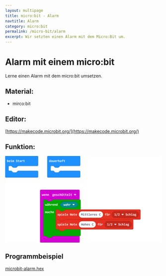 ```yaml
---
layout: multipage
title: micro:bit - Alarm
navtitle: Alarm
category: micro:bit
permalink: /micro-bit/alarm
excerpt: Wir setzten einen Alarm mit dem Micro:Bit um.
---
```


# Alarm mit einem micro:bit

Lerne einen Alarm mit dem micro:bit umsetzen.

## Material:

+ mirco:bit

## Editor:

[https://makecode.microbit.org/](https://makecode.microbit.org/)

## Funktion:

![](images/microbit-Screenshot-alarm.png)

## Programmbeispiel

[microbit-alarm.hex](appendix/microbit-alarm.hex)
